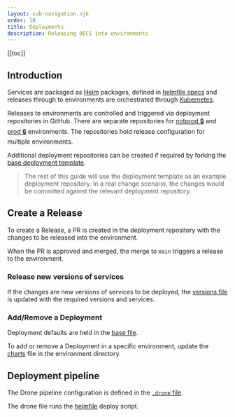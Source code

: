 ```yaml
---
layout: sub-navigation.njk
order: 18
title: Deployments
description: Releasing DECS into environments
---
```


[[toc]]

## Introduction
Services are packaged as [Helm](https://helm.sh/) packages, defined in [helmfile specs](https://github.com/helmfile/helmfile) and releases through to environments are orchestrated through [Kubernetes](https://kubernetes.io/).

Releases to environments are controlled and triggered via deployment repositories in GitHub. There are separate repositories for [notprod 🔒](https://github.com/UKHomeOffice/hocs-deployments-notprod) and [prod 🔒](https://github.com/UKHomeOffice/hocs-deployments-prod) environments. The repositories hold release configuration for multiple environments. 

Additional deployment repositories can be created if required by forking the [base deployment template](https://github.com/UKHomeOffice/hocs-deployments-base).

> The rest of this guide will use the deployment template as an example deployment repository. In a real change scenario, the changes would be committed against the relevant deployment repository.

## Create a Release
To create a Release, a PR is created in the deployment repository with the changes to be released into the environment.

When the PR is approved and merged, the merge to `main` triggers a release to the environment.

### Release new versions of services
If the changes are new versions of services to be deployed, the [versions file](https://github.com/UKHomeOffice/hocs-deployments-base/blob/main/environments/example/versions.yaml) is updated with the required versions and services.

### Add/Remove a Deployment
Deployment defaults are held in the [base file](https://github.com/UKHomeOffice/hocs-deployments-base/blob/main/charts.yaml).

To add or remove a Deployment in a specific environment, update the [charts](https://github.com/UKHomeOffice/hocs-deployments-base/blob/main/environments/example/charts.yaml.gotmpl) file in the environment directory.

## Deployment pipeline
The Drone pipeline configuration is defined in the [`.drone` file](https://github.com/UKHomeOffice/hocs-deployments-base/blob/main/environments/example/.drone.yml).

The drone file runs the [helmfile](https://github.com/UKHomeOffice/hocs-deployments-base/blob/main/helmfile-deploy.sh) deploy script.
